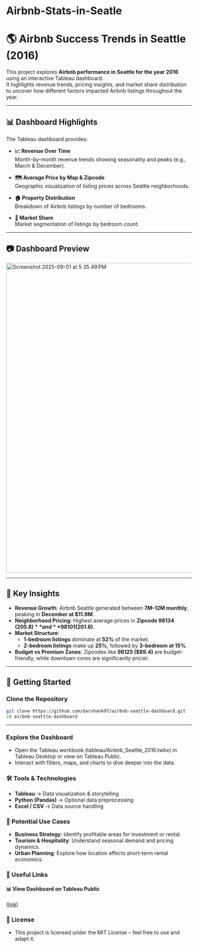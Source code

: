 # Airbnb-Stats-in-Seatle

# 🌎 Airbnb Success Trends in Seattle (2016)

This project explores **Airbnb performance in Seattle for the year 2016** using an interactive Tableau dashboard.  
It highlights revenue trends, pricing insights, and market share distribution to uncover how different factors impacted Airbnb listings throughout the year.  

---

## 📊 Dashboard Highlights
The Tableau dashboard provides:

- **📈 Revenue Over Time**  
  Month-by-month revenue trends showing seasonality and peaks (e.g., March & December).  

- **🗺 Average Price by Map & Zipcode**  
  Geographic visualization of listing prices across Seattle neighborhoods.  

- **🏠 Property Distribution**  
  Breakdown of Airbnb listings by number of bedrooms.  

- **🥧 Market Share**  
  Market segmentation of listings by bedroom count.  

---

## 📷 Dashboard Preview
<img width="1091" height="839" alt="Screenshot 2025-09-01 at 5 35 49 PM" src="https://github.com/user-attachments/assets/6bd96468-5899-4145-a622-afbeb04df316" />


---

## 🔎 Key Insights
- **Revenue Growth**: Airbnb Seattle generated between **$7M–$12M monthly**, peaking in **December at $11.9M**.  
- **Neighborhood Pricing**: Highest average prices in **Zipcode 98134 ($205.8)** and **98101 ($201.6)**.  
- **Market Structure**:  
  - **1-bedroom listings** dominate at **52%** of the market.  
  - **2-bedroom listings** make up **25%**, followed by **3-bedroom at 15%**.  
- **Budget vs Premium Zones**: Zipcodes like **98125 ($89.4)** are budget-friendly, while downtown cores are significantly pricier.  

---

## 🚀 Getting Started
### Clone the Repository
```bash
git clone https://github.com/darshank97/airbnb-seattle-dashboard.git
cd airbnb-seattle-dashboard
```
---

### Explore the Dashboard
- Open the Tableau workbook (tableau/Airbnb_Seattle_2016.twbx) in Tableau Desktop or view on Tableau Public.
- Interact with filters, maps, and charts to dive deeper into the data.

### 🛠 Tools & Technologies
- **Tableau** → Data visualization & storytelling
- **Python (Pandas)** → Optional data preprocessing
- **Excel / CSV** → Data source handling

### 📌 Potential Use Cases
- **Business Strategy**: Identify profitable areas for investment or rental.
- **Tourism & Hospitality**: Understand seasonal demand and pricing dynamics.
- **Urban Planning**: Explore how location affects short-term rental economics.

### 🔗 Useful Links

#### 📊 View Dashboard on Tableau Public
 ([link](https://public.tableau.com/views/AirbnbProject_17284184608830/Dashboard1?:language=en-GB&:sid=&:redirect=auth&:display_count=n&:origin=viz_share_link))

### 📄 License
- This project is licensed under the MIT License – feel free to use and adapt it.
